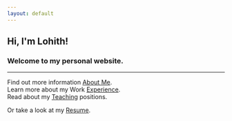 ```yaml
---
layout: default
---
```

## Hi, I'm Lohith!<br/>
### Welcome to my personal website.
---
Find out more information [About Me](./about.md).<br/>
Learn more about my Work [Experience](./experience.md).<br/>
Read about my [Teaching](./teaching.md) positions.<br/>
<!-- Check out some of my personal [Projects](./projects.md).<br/> -->
Or take a look at my [Resume](./resume.md).<br/>
